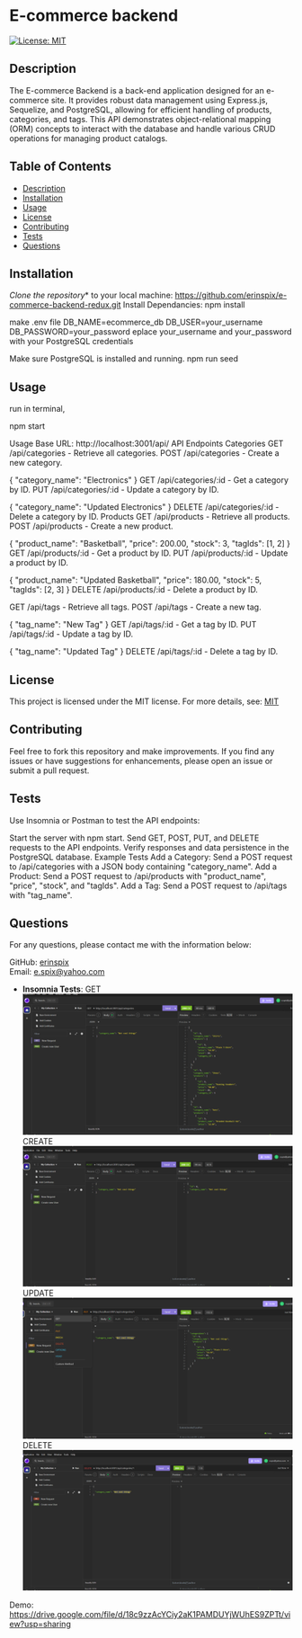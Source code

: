 # E-commerce backend
[![License: MIT](https://img.shields.io/badge/License-MIT-yellow.svg)](https://opensource.org/licenses/MIT)

## Description
The E-commerce Backend is a back-end application designed for an e-commerce site. It provides robust data management using Express.js, Sequelize, and PostgreSQL, allowing for efficient handling of products, categories, and tags. This API demonstrates object-relational mapping (ORM) concepts to interact with the database and handle various CRUD operations for managing product catalogs.

## Table of Contents

- [Description](#description)
- [Installation](#installation)
- [Usage](#usage)
- [License](#license)
- [Contributing](#contributing)
- [Tests](#tests)
- [Questions](#questions)

## Installation

*Clone the repository** to your local machine:
https://github.com/erinspix/e-commerce-backend-redux.git
Install Dependancies:
npm install

make .env file
DB_NAME=ecommerce_db
DB_USER=your_username
DB_PASSWORD=your_password
eplace your_username and your_password with your PostgreSQL credentials

Make sure PostgreSQL is installed and running.
npm run seed

## Usage
run in terminal,

npm start


Usage
Base URL: http://localhost:3001/api/
API Endpoints
Categories
GET /api/categories - Retrieve all categories.
POST /api/categories - Create a new category.

{ "category_name": "Electronics" }
GET /api/categories/:id - Get a category by ID.
PUT /api/categories/:id - Update a category by ID.

{ "category_name": "Updated Electronics" }
DELETE /api/categories/:id - Delete a category by ID.
Products
GET /api/products - Retrieve all products.
POST /api/products - Create a new product.

{ "product_name": "Basketball", "price": 200.00, "stock": 3, "tagIds": [1, 2] }
GET /api/products/:id - Get a product by ID.
PUT /api/products/:id - Update a product by ID.

{ "product_name": "Updated Basketball", "price": 180.00, "stock": 5, "tagIds": [2, 3] }
DELETE /api/products/:id - Delete a product by ID.

GET /api/tags - Retrieve all tags.
POST /api/tags - Create a new tag.

{ "tag_name": "New Tag" }
GET /api/tags/:id - Get a tag by ID.
PUT /api/tags/:id - Update a tag by ID.

{ "tag_name": "Updated Tag" }
DELETE /api/tags/:id - Delete a tag by ID.
## License

This project is licensed under the MIT license.
For more details, see: [MIT](https://opensource.org/licenses/MIT)

## Contributing
Feel free to fork this repository and make improvements. If you find any issues or have suggestions for enhancements, please open an issue or submit a pull request.
## Tests

Use Insomnia or Postman to test the API endpoints:

Start the server with npm start.
Send GET, POST, PUT, and DELETE requests to the API endpoints.
Verify responses and data persistence in the PostgreSQL database.
Example Tests
Add a Category: Send a POST request to /api/categories with a JSON body containing "category_name".
Add a Product: Send a POST request to /api/products with "product_name", "price", "stock", and "tagIds".
Add a Tag: Send a POST request to /api/tags with "tag_name".

## Questions

For any questions, please contact me with the information below:

GitHub: [erinspix](https://github.com/erinspix)  
Email: e.spix@yahoo.com

- **Insomnia Tests**:
GET
 ![Get](./Insomnia-images/ecommerce-get-categories.png)
CREATE
 ![Create](./Insomnia-images/ecom-create.png)
UPDATE
 ![Update](./Insomnia-images/ecommerse-put-png.png)
DELETE
 ![BALETED](./Insomnia-images/ecommerse-delete.png)



Demo:
https://drive.google.com/file/d/18c9zzAcYCiy2aK1PAMDUYjWUhES9ZPTt/view?usp=sharing